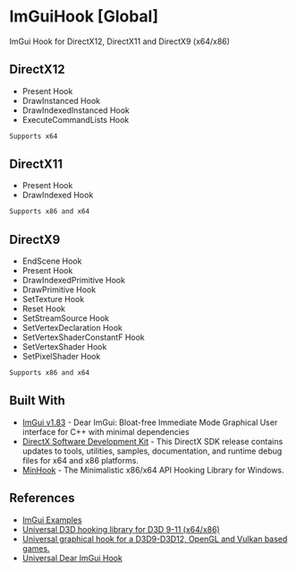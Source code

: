 # ImGuiHook [Global]
ImGui Hook for DirectX12, DirectX11 and DirectX9 (x64/x86)

## DirectX12
* Present Hook
* DrawInstanced Hook
* DrawIndexedInstanced Hook
* ExecuteCommandLists Hook
```sh
Supports x64 
```
## DirectX11
* Present Hook
* DrawIndexed Hook
```sh
Supports x86 and x64
```

## DirectX9
* EndScene Hook
* Present Hook
* DrawIndexedPrimitive Hook
* DrawPrimitive Hook
* SetTexture Hook
* Reset Hook
* SetStreamSource Hook
* SetVertexDeclaration Hook
* SetVertexShaderConstantF Hook
* SetVertexShader Hook
* SetPixelShader Hook
```sh
Supports x86 and x64
```

## Built With
* [ImGui v1.83](https://github.com/ocornut/imgui) - Dear ImGui: Bloat-free Immediate Mode Graphical User interface for C++ with minimal dependencies
* [DirectX Software Development Kit](https://www.microsoft.com/en-us/download/details.aspx?id=6812) - This DirectX SDK release contains updates to tools, utilities, samples, documentation, and runtime debug files for x64 and x86 platforms.
* [MinHook](https://github.com/TsudaKageyu/minhook) - The Minimalistic x86/x64 API Hooking Library for Windows.

## References
* [ImGui Examples](https://github.com/ocornut/imgui/tree/master/examples)
* [Universal D3D hooking library for D3D 9-11 (x64/x86)](https://www.unknowncheats.me/forum/direct3d/335041-universal-d3d-hooking-library.html)
* [Universal graphical hook for a D3D9-D3D12, OpenGL and Vulkan based games.](https://github.com/Rebzzel/kiero)
* [Universal Dear ImGui Hook](https://github.com/Sh0ckFR/Universal-Dear-ImGui-Hook)
